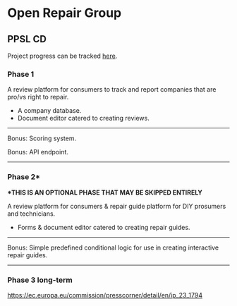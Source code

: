# Open Repair Group

## PPSL CD

Project progress can be tracked [here](https://github.com/orgs/ORG-PPSL/projects/1).

### Phase 1

A review platform for consumers to track and report companies that are pro/vs right to repair.

* A company database.
* Document editor catered to creating reviews.

---

Bonus: Scoring system.

Bonus: API endpoint.

---

### Phase 2\*

**\*THIS IS AN OPTIONAL PHASE THAT MAY BE SKIPPED ENTIRELY**

A review platform for consumers & repair guide platform for DIY prosumers and technicians.

* Forms & document editor catered to creating repair guides.

---

Bonus: Simple predefined conditional logic for use in creating interactive repair guides.

---

### Phase 3 long-term

https://ec.europa.eu/commission/presscorner/detail/en/ip_23_1794
